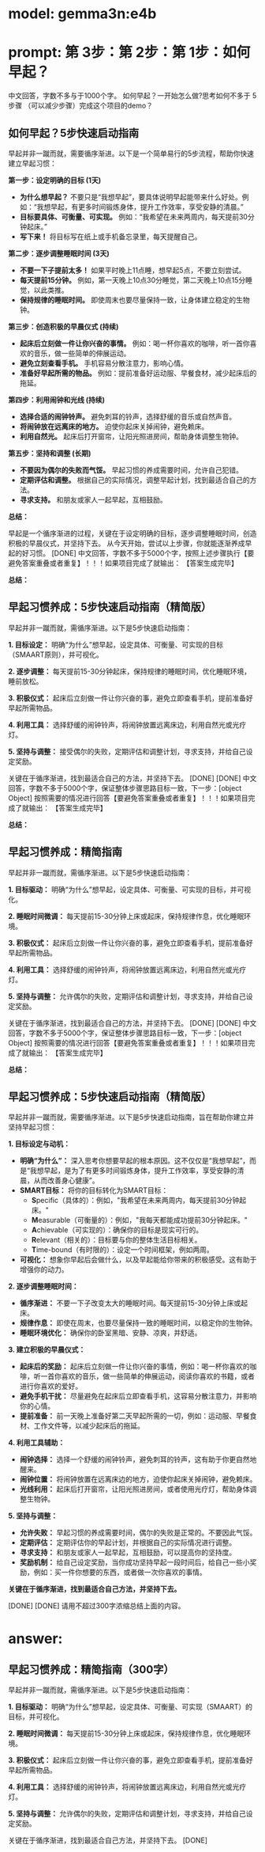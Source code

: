 # model: gemma3n:e4b
# prompt: 第 3步：第 2步：第 1步：如何早起？
中文回答，字数不多与于1000个字。
如何早起？一开始怎么做?思考如何不多于 5 步骤 （可以减少步骤）完成这个项目的demo？

## 如何早起？5步快速启动指南

早起并非一蹴而就，需要循序渐进。以下是一个简单易行的5步流程，帮助你快速建立早起习惯：

**第一步：设定明确的目标 (1天)**

*   **为什么想早起？**  不要只是“我想早起”，要具体说明早起能带来什么好处。例如：“我想早起，有更多时间锻炼身体，提升工作效率，享受安静的清晨。”
*   **目标要具体、可衡量、可实现。**  例如：“我希望在未来两周内，每天提前30分钟起床。”
*   **写下来！** 将目标写在纸上或手机备忘录里，每天提醒自己。

**第二步：逐步调整睡眠时间 (3天)**

*   **不要一下子提前太多！**  如果平时晚上11点睡，想早起5点，不要立刻尝试。
*   **每天提前15分钟。**  例如，第一天晚上10点30分睡觉，第二天晚上10点15分睡觉，以此类推。
*   **保持规律的睡眠时间。**  即使周末也要尽量保持一致，让身体建立稳定的生物钟。

**第三步：创造积极的早晨仪式 (持续)**

*   **起床后立刻做一件让你兴奋的事情。**  例如：喝一杯你喜欢的咖啡，听一首你喜欢的音乐，做一些简单的伸展运动。
*   **避免立刻查看手机。**  手机容易分散注意力，影响心情。
*   **准备好早起所需的物品。**  例如：提前准备好运动服、早餐食材，减少起床后的拖延。

**第四步：利用闹钟和光线 (持续)**

*   **选择合适的闹钟铃声。**  避免刺耳的铃声，选择舒缓的音乐或自然声音。
*   **将闹钟放在远离床的地方。**  迫使你起床关掉闹钟，避免赖床。
*   **利用自然光。**  起床后打开窗帘，让阳光照进房间，帮助身体调整生物钟。

**第五步：坚持和调整 (长期)**

*   **不要因为偶尔的失败而气馁。**  早起习惯的养成需要时间，允许自己犯错。
*   **定期评估和调整。**  根据自己的实际情况，调整早起计划，找到最适合自己的方法。
*   **寻求支持。**  和朋友或家人一起早起，互相鼓励。

**总结：**

早起是一个循序渐进的过程，关键在于设定明确的目标，逐步调整睡眠时间，创造积极的早晨仪式，并坚持下去。  从今天开始，尝试以上步骤，你就能逐渐养成早起的好习惯。
[DONE]
中文回答，字数不多于5000个字，按照上述步骤执行【要避免答案重叠或者重复】！！！如果项目完成了就输出： 【答案生成完毕】

**总结：** 
## 早起习惯养成：5步快速启动指南（精简版）

早起并非一蹴而就，需循序渐进。以下是5步快速启动指南：

**1. 目标设定：** 明确“为什么”想早起，设定具体、可衡量、可实现的目标（SMAART原则），并可视化。

**2. 逐步调整：** 每天提前15-30分钟起床，保持规律的睡眠时间，优化睡眠环境，睡前放松。

**3. 积极仪式：** 起床后立刻做一件让你兴奋的事，避免立即查看手机，提前准备好早起所需物品。

**4. 利用工具：** 选择舒缓的闹钟铃声，将闹钟放置远离床边，利用自然光或光疗灯。

**5. 坚持与调整：** 接受偶尔的失败，定期评估和调整计划，寻求支持，并给自己设定奖励。

关键在于循序渐进，找到最适合自己的方法，并坚持下去。
[DONE]
[DONE]
中文回答，字数不多于5000个字，保证整体步骤思路目标一致，下一步：[object Object]
按照需要的情况进行回答【要避免答案重叠或者重复】！！！如果项目完成了就输出： 【答案生成完毕】

**总结：** 
## 早起习惯养成：精简指南

早起并非一蹴而就，需循序渐进。以下是5步快速启动指南：

**1. 目标驱动：** 明确“为什么”想早起，设定具体、可衡量、可实现的目标，并可视化。

**2. 睡眠时间微调：** 每天提前15-30分钟上床或起床，保持规律作息，优化睡眠环境。

**3. 积极仪式：** 起床后立刻做一件让你兴奋的事，避免立即查看手机，提前准备好早起所需物品。

**4. 利用工具：** 选择舒缓的闹钟铃声，将闹钟放置远离床边，利用自然光或光疗灯。

**5. 坚持与调整：** 允许偶尔的失败，定期评估和调整计划，寻求支持，并给自己设定奖励。

关键在于循序渐进，找到最适合自己的方法，并坚持下去。
[DONE]
[DONE]
中文回答，字数不多于5000个字，保证整体步骤思路目标一致，下一步：[object Object]
按照需要的情况进行回答【要避免答案重叠或者重复】！！！如果项目完成了就输出： 【答案生成完毕】

**总结：**
## 早起习惯养成：5步快速启动指南（精简版）

早起并非一蹴而就，需要循序渐进。以下是5步快速启动指南，旨在帮助你建立并坚持早起习惯：

**1. 目标设定与动机：**

*   **明确“为什么”：**  深入思考你想要早起的根本原因。这不仅仅是“我想早起”，而是“我想早起，是为了有更多时间锻炼身体，提升工作效率，享受安静的清晨，从而改善身心健康”。
*   **SMART目标：** 将你的目标转化为SMART目标：
    *   **S**pecific（具体的）：例如，"我希望在未来两周内，每天提前30分钟起床。"
    *   **M**easurable（可衡量的）：例如，"我每天都能成功提前30分钟起床。"
    *   **A**chievable（可实现的）：确保你的目标是现实可行的。
    *   **R**elevant（相关的）：目标要与你的整体生活目标相关。
    *   **T**ime-bound（有时限的）：设定一个时间框架，例如两周。
*   **可视化：**  想象你早起后会做什么，以及早起能给你带来的积极感受。这有助于增强你的动力。

**2. 逐步调整睡眠时间：**

*   **循序渐进：** 不要一下子改变太大的睡眠时间。每天提前15-30分钟上床或起床。
*   **规律作息：**  即使在周末，也要尽量保持一致的睡眠时间，以稳定你的生物钟。
*   **睡眠环境优化：**  确保你的卧室黑暗、安静、凉爽，并舒适。

**3. 建立积极的早晨仪式：**

*   **起床后的奖励：**  起床后立刻做一件让你兴奋的事情，例如：喝一杯你喜欢的咖啡，听一首你喜欢的音乐，做一些简单的伸展运动，阅读你喜欢的书籍，或者进行你喜欢的爱好。
*   **避免手机干扰：**  尽量避免在起床后立即查看手机，这容易分散注意力，并影响你的心情。
*   **提前准备：**  前一天晚上准备好第二天早起所需的一切，例如：运动服、早餐食材、工作文件等，以减少起床后的拖延。

**4. 利用工具辅助：**

*   **闹钟选择：**  选择一个舒缓的闹钟铃声，避免刺耳的铃声，这有助于你更自然地醒来。
*   **闹钟位置：**  将闹钟放置在远离床边的地方，迫使你起床关掉闹钟，避免赖床。
*   **光线利用：**  起床后打开窗帘，让阳光照进房间，或者使用光疗灯，帮助身体调整生物钟。

**5. 坚持与调整：**

*   **允许失败：**  早起习惯的养成需要时间，偶尔的失败是正常的。不要因此气馁。
*   **定期评估：**  定期评估你的早起计划，并根据自己的实际情况进行调整。
*   **寻求支持：**  和朋友或家人一起早起，互相鼓励，可以提高你的坚持度。
*   **奖励机制：**  给自己设定奖励，当你成功坚持早起一段时间后，给自己一些小奖励，例如：买一件你想要的东西，或者做一次你喜欢的事情。

**关键在于循序渐进，找到最适合自己方法，并坚持下去。**

[DONE]
[DONE]
请用不超过300字浓缩总结上面的内容。
# answer: 
 ## 早起习惯养成：精简指南（300字）

早起并非一蹴而就，需循序渐进。以下是5步快速启动指南：

**1. 目标驱动：** 明确“为什么”想早起，设定具体、可衡量、可实现（SMAART）的目标，并可视化。

**2. 睡眠时间微调：** 每天提前15-30分钟上床或起床，保持规律作息，优化睡眠环境。

**3. 积极仪式：** 起床后立刻做一件让你兴奋的事，避免立即查看手机，提前准备好早起所需物品。

**4. 利用工具：** 选择舒缓的闹钟铃声，将闹钟放置远离床边，利用自然光或光疗灯。

**5. 坚持与调整：** 允许偶尔的失败，定期评估和调整计划，寻求支持，并给自己设定奖励。

关键在于循序渐进，找到最适合自己方法，并坚持下去。
[DONE]


